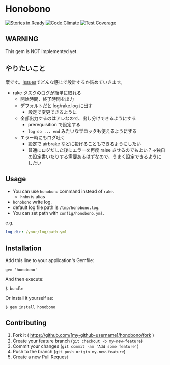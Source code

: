 # Honobono

[![Stories in Ready](https://badge.waffle.io/willnet/honobono.png?label=ready&title=Ready)](https://waffle.io/willnet/honobono)
[![Code Climate](https://codeclimate.com/repos/5501569fe30ba0269f00128e/badges/66d6dbaa4c57c563c4fb/gpa.svg)](https://codeclimate.com/repos/5501569fe30ba0269f00128e/feed)
[![Test Coverage](https://codeclimate.com/repos/5501569fe30ba0269f00128e/badges/66d6dbaa4c57c563c4fb/coverage.svg)](https://codeclimate.com/repos/5501569fe30ba0269f00128e/feed)

## WARNING

This gem is NOT implemented yet.

## やりたいこと

案です。[Issues](https://github.com/willnet/honobono/issues)でどんな感じで設計するか詰めていきます。

* rake タスクのログが簡単に取れる
  * 開始時間、終了時間を出力
  * デフォルトだと log/rake.log に出す
    * 設定で変更できるように
  * 全部出力するのはアレなので、出し分けできるようにする
    * prerequisition で設定する
    * `log do ... end` みたいなブロックも使えるようにする
  * エラー時にもログ吐く
    * 設定で airbrake などに投げることもできるようにしたい
    * 普通にログだした後にエラーを再度 raise させるのでもよい？→独自の設定書いたりする需要あるはずなので、うまく設定できるようにしたい

## Usage

* You can use `honobono` command instead of `rake`.
  * `hnbn` is alias
* `honobono` write log.
* default log file path is `/tmp/honobono.log`.
* You can set path with `config/honobono.yml`.

e.g.

```yaml
log_dir: /your/log/path.yml
```

## Installation

Add this line to your application's Gemfile:

    gem 'honobono'

And then execute:

    $ bundle

Or install it yourself as:

    $ gem install honobono

## Contributing

1. Fork it ( https://github.com/[my-github-username]/honobono/fork )
2. Create your feature branch (`git checkout -b my-new-feature`)
3. Commit your changes (`git commit -am 'Add some feature'`)
4. Push to the branch (`git push origin my-new-feature`)
5. Create a new Pull Request
